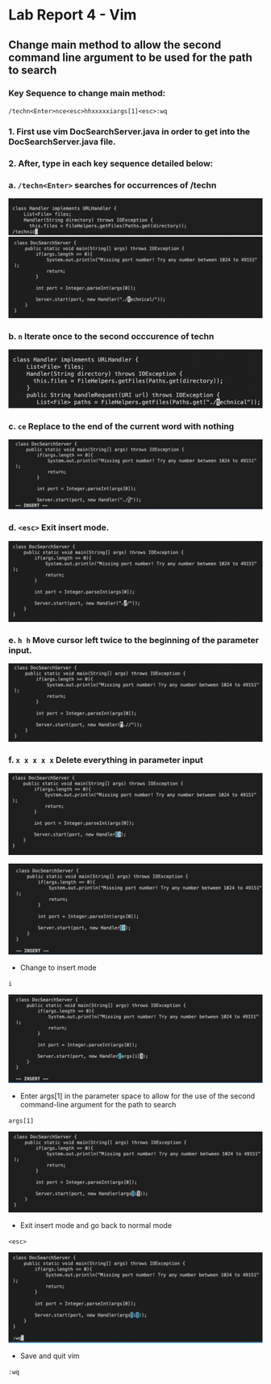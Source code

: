 # Lab Report 4 - Vim
## Change main method to allow the second command line argument to be used for the path to search

### Key Sequence to change main method:
`/techn<Enter>nce<esc>hhxxxxxiargs[1]<esc>:wq`

### 1. First use vim DocSearchServer.java in order to get into the DocSearchServer.java file.
### 2. After, type in each key sequence detailed below:

###    a. `/techn<Enter>` **searches for occurrences of /techn**

![Step1](Lab4-img/Lab4.1.png)
![Step1.1](Lab4-img/Lab4.1.1.png) 

###    b. `n` **Iterate once to the second occcurence of techn**
![Step2](Lab4-img/Lab4.2.png)

###    c. `ce` **Replace to the end of the current word with nothing**
 ![Step3](Lab4-img/Lab4.3.png)

###    d. `<esc>` **Exit insert mode.**
 ![Step4](Lab4-img/Lab4.4.png)

###    e. `h h` **Move cursor left twice to the beginning of the parameter input.**
 ![Step5](Lab4-img/Lab4.5.png)



###    f. `x x x x x` **Delete everything in parameter input**
 ![Step6](Lab4-img/Lab4.6.png)



 ![Step7](Lab4-img/Lab4.7.png)
* Change to insert mode

`i`

 ![Step8](Lab4-img/Lab4.8.png)
* Enter args[1] in the parameter space to allow for the use of the second command-line argument for the path to search

`args[1]`

 ![Step9](Lab4-img/Lab4.9.png)
* Exit insert mode and go back to normal mode

`<esc>`

 ![Step10](Lab4-img/Lab4.10.png)
* Save and quit vim

`:wq`